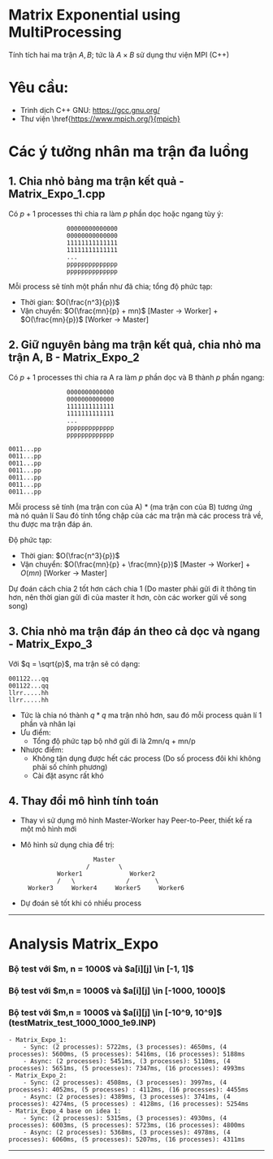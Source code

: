 # Matrix Exponential using MultiProcessing

Tính tích hai ma trận $A, B$; tức là $A\times B$ sử dụng thư viện MPI (C++)

<h1>Yêu cầu:</h1>

- Trình dịch C++ GNU: https://gcc.gnu.org/
- Thư viện \href{https://www.mpich.org/}{mpich}

<h1>Các ý tưởng nhân ma trận đa luồng</h1>

<h2>1. Chia nhỏ bảng ma trận kết quả - Matrix_Expo_1.cpp</h2>

Có $p + 1$ processes thì chia ra làm $p$ phần dọc hoặc ngang tùy ý:

                    00000000000000
                    00000000000000
                    11111111111111
                    11111111111111
                    ...
                    pppppppppppppp
                    pppppppppppppp

Mỗi process sẽ tính một phần như đã chia; tổng độ phức tạp:

- Thời gian: $O(\frac{n^3}{p})$
- Vận chuyển: $O(\frac{mn}{p} + mn)$ [Master -> Worker] + $O(\frac{mn}{p})$ [Worker -> Master]

<h2>2. Giữ nguyên bảng ma trận kết quả, chia nhỏ ma trận A, B - Matrix_Expo_2</h2>

Có $p + 1$ processes thì chia ra A ra làm $p$ phần dọc và B thành $p$ phần ngang:

                    0000000000000
                    0000000000000
                    1111111111111
                    1111111111111
                    ...
                    ppppppppppppp
                    ppppppppppppp

    0011...pp               
    0011...pp
    0011...pp
    0011...pp
    0011...pp
    0011...pp
    0011...pp

Mỗi process sẽ tính (ma trận con của A) * (ma trận con của B) tương ứng mà nó quản lí
Sau đó tính tổng chập của các ma trận mà các process trả về, thu được ma trận đáp án.

Độ phức tạp:

- Thời gian: $O(\frac{n^3}{p})$
- Vận chuyển: $O(\frac{mn}{p} + \frac{mn}{p})$ [Master -> Worker] + $O(mn)$ [Worker -> Master]

Dự đoán cách chia 2 tốt hơn cách chia 1 (Do master phải gửi đi ít thông tin hơn, nên thời gian gửi đi của master ít hơn, còn các worker gửi về song song)

<h2>3. Chia nhỏ ma trận đáp án theo cả dọc và ngang - Matrix_Expo_3</h2>

Với $q = \sqrt{p}$, ma trận sẽ có dạng:

    001122...qq
    001122...qq
    llrr.....hh
    llrr.....hh

- Tức là chia nó thành $q * q$ ma trận nhỏ hơn, sau đó mỗi process quản lí 1 phần và nhân lại
- Ưu điểm: 
    - Tổng độ phức tạp bộ nhớ gửi đi là 2mn/q + mn/p
- Nhược điểm:
    - Không tận dụng được hết các process (Do số process đôi khi không phải số chính phương)
    - Cài đặt async rất khó

<h2>4. Thay đổi mô hình tính toán</h2>

- Thay vì sử dụng mô hình Master-Worker hay Peer-to-Peer, thiết kế ra một mô hình mới
- Mô hình sử dụng chia để trị:

                          Master
                        /        \
                Worker1             Worker2
                /   \              /       \
        Worker3     Worker4     Worker5     Worker6

- Dự đoán sẽ tốt khi có nhiều process

-----------------------------------------------------
<h1>Analysis Matrix_Expo</h1>

<h3>Bộ test với $m, n = 1000$ và $a[i][j] \in [-1, 1]$</h3>



<h3>Bộ test với $m,n = 1000$ và $a[i][j] \in [-1000, 1000]$</h3>



<h3>Bộ test với $m,n = 1000$ và $a[i][j] \in [-10^9, 10^9]$ (testMatrix_test_1000_1000_1e9.INP)</h3>

    - Matrix_Expo_1:
        - Sync: (2 processes): 5722ms, (3 processes): 4650ms, (4 processes): 5600ms, (5 processes): 5416ms, (16 processes): 5188ms
        - Async: (2 processes): 5451ms, (3 processes): 5110ms, (4 processes): 5651ms, (5 processes): 7347ms, (16 processes): 4993ms
    - Matrix_Expo_2:
        - Sync: (2 processes): 4508ms, (3 processes): 3997ms, (4 processes): 4052ms, (5 processes) : 4112ms, (16 processes): 4455ms
        - Async: (2 processes): 4389ms, (3 processes): 3741ms, (4 processes): 4274ms, (5 processes) : 4128ms, (16 processes): 5254ms
    - Matrix_Expo_4 base on idea 1:
        - Sync: (2 processes): 5315ms, (3 processes): 4930ms, (4 processes): 6003ms, (5 processes): 5723ms, (16 processes): 4800ms
        - Async: (2 processes): 5368ms, (3 processes): 4978ms, (4 processes): 6060ms, (5 processes): 5207ms, (16 processes): 4311ms

----------------------------------------------------

